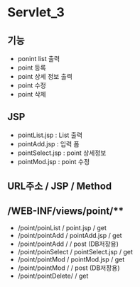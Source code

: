 # Servlet_3
 
## 기능
- ponint list 출력
- point 등록
- point 상세 정보 출력
- point 수정
- point 삭제

## JSP
- pointList.jsp		: List 출력
- pointAdd.jsp		: 입력 폼
- pointSelect.jsp	: point 상세정보
- pointMod.jsp		: point 수정

## 		URL주소		/		JSP			/	Method
##	/WEB-INF/views/point/**
- /point/poinList	/	point.jsp		/	get
- /point/pointAdd	/	pointAdd.jsp	/	get
- /point/pointAdd	/	 				/	post	(DB저장용)
- /point/poinSelect	/	pointSelect.jsp	/	get
- /point/pointMod	/	pointMod.jsp	/	get
- /point/pointMod	/	 				/	post	(DB저장용)
- /point/pointDelete/					/	get

